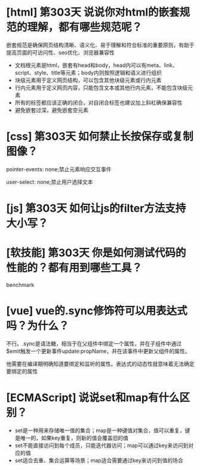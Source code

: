 # [html] 第303天 说说你对html的嵌套规范的理解，都有哪些规范呢？

嵌套规范是确保网页结构清晰、语义化、易于理解和符合标准的重要原则，有助于提高页面的可访问性、seo优化、浏览器兼容性

- 文档根元素是html，嵌套有head和body，head内可以有meta、link、script、style、title等元素；body内则按照逻辑和语义进行组织
- 块级元素用于定义网页结构，可以包含其他块级元素或行内元素
- 行内元素用于定义网页内容，只能包含文本或其他行内元素，不能包含块级元素
- 所有的标签都应该正确的闭合，对自闭合标签也建议加上斜杠确保兼容性
- 避免嵌套过深，避免嵌套空元素

# [css] 第303天 如何禁止长按保存或复制图像？

pointer-events: none;禁止元素响应交互事件

user-select: none;禁止用户选择文本

# [js] 第303天 如何让js的filter方法支持大小写？

# [软技能] 第303天 你是如何测试代码的性能的？都有用到哪些工具？

benchmark

# [vue] vue的.sync修饰符可以用表达式吗？为什么？

不行。.sync是语法糖，相当于在父组件中绑定一个属性，并在子组件中通过$emit触发一个更新事件update:propName，并在该事件中更新父组件的属性。

他需要在编译期明确知道要绑定和监听的属性。表达式的动态性就意味着无法确定要绑定的属性

# [ECMAScript] 说说set和map有什么区别？

- set是一种用来存储唯一值的集合；map是一种键值对集合，值可以重复，键是唯一的，如果key重复，则新的值会覆盖旧的值
- set不能直接访问到每个成员，只能迭代器访问；map可以通过key来访问到对应的值
- set适合去重、集合运算等场景；map适合需要通过key来访问到值的场合
